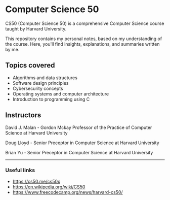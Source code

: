 # Computer Science 50 
CS50 (Computer Science 50) is a comprehensive Computer Science course taught by Harvard University.

This repository contains my personal notes, based on my understanding of the course. Here, you'll find insights, explanations, and summaries written by me.

## Topics covered
- Algorithms and data structures
- Software design principles
- Cybersecurity concepts
- Operating systems and computer architecture
- Introduction to programming using C

## Instructors
David J. Malan - Gordon Mckay Professor of the Practice of Computer Science at Harvard University

Doug Lloyd - Senior Preceptor in Computer Science at Harvard University

Brian Yu - Senior Preceptor in Computer Science at Harvard University


-------------------

### Useful links
+ https://cs50.me/cs50x
+ https://en.wikipedia.org/wiki/CS50
+ https://www.freecodecamp.org/news/harvard-cs50/

